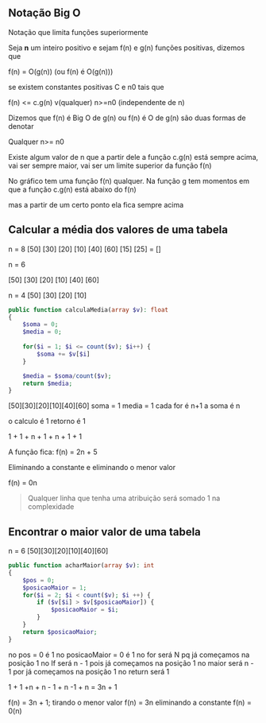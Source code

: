 ## Notação Big O

Notação que limita funções superiormente

Seja **n** um inteiro positivo e sejam f(n) e g(n) funções positivas, dizemos que

f(n) = O(g(n)) (ou f(n) é O(g(n)))

se existem constantes positivas C e n0 tais que 

f(n) <= c.g(n) v(qualquer) n>=n0 (independente de n)

Dizemos que f(n) é Big O de g(n) ou f(n) é O de g(n) são duas formas de denotar

Qualquer n>= n0

Existe algum valor de n que a partir dele a função c.g(n) está sempre acima, vai ser sempre maior, vai ser um limite superior da função f(n)

No gráfico tem uma função f(n) qualquer.
Na função g tem momentos em que a função c.g(n) está abaixo do f(n)

mas a partir de um certo ponto ela fica sempre acima

## Calcular a média dos valores de uma tabela

n = 8
[50] [30] [20] [10] [40] [60] [15] [25] = []

n = 6

[50] [30] [20] [10] [40] [60]

n = 4 
[50] [30] [20] [10]


```php
public function calculaMedia(array $v): float 
{
    $soma = 0;
    $media = 0;
    
    for($i = 1; $i <= count($v); $i++) {
        $soma += $v[$i]
    }

    $media = $soma/count($v);
    return $media;
}
```

[50][30][20][10][40][60]
soma = 1
media = 1
cada for é n+1
a soma é n

o calculo é 1 
retorno é 1

1 + 1 + n + 1 + n + 1 + 1

A função fica:
f(n) = 2n + 5

Eliminando a constante e eliminando o menor valor

f(n) = 0n

>Qualquer linha que tenha uma atribuição será somado 1 na complexidade
>


## Encontrar o maior valor de uma tabela

n = 6 
[50][30][20][10][40][60]
```php
public function acharMaior(array $v): int
{
    $pos = 0;
    $posicaoMaior = 1;
    for($i = 2; $i < count($v); $i ++) {
        if ($v[$i] > $v[$posicaoMaior]) {
            $posicaoMaior = $i;
        }
    }
    return $posicaoMaior;
}
```

no pos = 0 é 1
no posicaoMaior = 0 é 1
no for será N pq já começamos na posição 1
no If será n - 1 pois já começamos na posição 1
no maior será n - 1 por já começamos na posição 1
no return será 1

1 + 1 +n + n - 1 + n -1 + n = 3n + 1

f(n) = 3n + 1;
tirando o menor valor
f(n) = 3n 
eliminando a constante
f(n) = 0(n)
